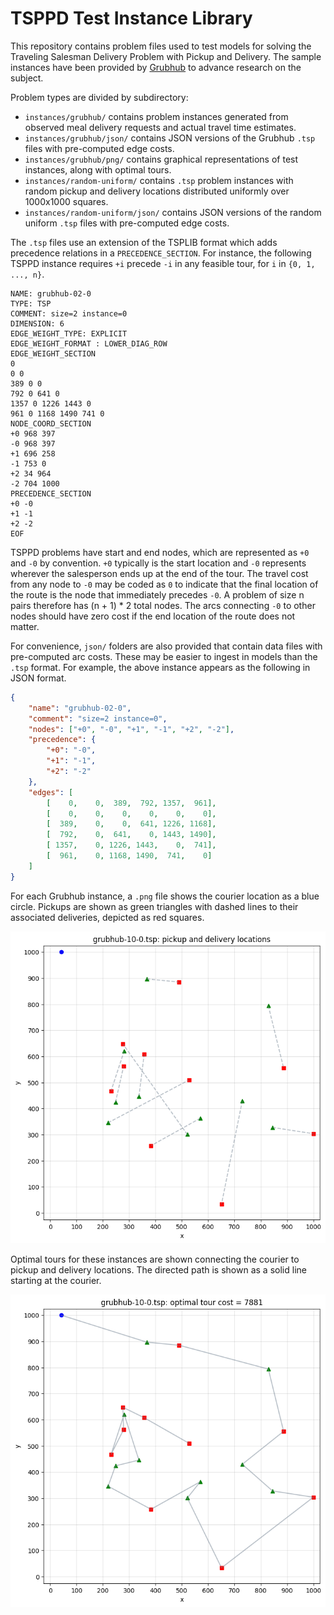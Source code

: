 # TSPPD Test Instance Library

This repository contains problem files used to test models for solving the Traveling Salesman Delivery Problem with Pickup and Delivery. The sample instances have been provided by [Grubhub](https://www.grubhub.com) to advance research on the subject.

Problem types are divided by subdirectory:

* `instances/grubhub/` contains problem instances generated from observed meal delivery requests and actual travel time estimates.
* `instances/grubhub/json/` contains JSON versions of the Grubhub `.tsp` files with pre-computed edge costs.
* `instances/grubhub/png/` contains graphical representations of test instances, along with optimal tours.
* `instances/random-uniform/` contains `.tsp` problem instances with random pickup and delivery locations distributed uniformly over 1000x1000 squares.
* `instances/random-uniform/json/` contains JSON versions of the random uniform `.tsp` files with pre-computed edge costs.

The `.tsp` files use an extension of the TSPLIB format which adds precedence relations in a `PRECEDENCE_SECTION`. For instance, the following TSPPD instance requires `+i` precede `-i` in any feasible tour, for `i` in `{0, 1, ..., n}`.

```
NAME: grubhub-02-0
TYPE: TSP
COMMENT: size=2 instance=0
DIMENSION: 6
EDGE_WEIGHT_TYPE: EXPLICIT
EDGE_WEIGHT_FORMAT : LOWER_DIAG_ROW
EDGE_WEIGHT_SECTION
0
0 0
389 0 0
792 0 641 0
1357 0 1226 1443 0
961 0 1168 1490 741 0
NODE_COORD_SECTION
+0 968 397
-0 968 397
+1 696 258
-1 753 0
+2 34 964
-2 704 1000
PRECEDENCE_SECTION
+0 -0
+1 -1
+2 -2
EOF
```

TSPPD problems have start and end nodes, which are represented as `+0` and `-0` by  convention. `+0` typically is the start location and `-0` represents wherever the salesperson ends up at the end of the tour. The travel cost from any node to `-0` may be coded as `0` to indicate that the final location of the route is the node that immediately precedes `-0`. A problem of size n pairs therefore has (n + 1) * 2 total nodes. The arcs connecting `-0` to other nodes should have zero cost if the end location of the route does not matter.

For convenience, `json/` folders are also provided that contain data files with pre-computed arc costs. These may be easier to ingest in models than the `.tsp` format. For example, the above instance appears as the following in JSON format.

```json
{
    "name": "grubhub-02-0",
    "comment": "size=2 instance=0",
    "nodes": ["+0", "-0", "+1", "-1", "+2", "-2"],
    "precedence": {
        "+0": "-0",
        "+1": "-1",
        "+2": "-2"
    },
    "edges": [
        [    0,    0,  389,  792, 1357,  961],
        [    0,    0,    0,    0,    0,    0],
        [  389,    0,    0,  641, 1226, 1168],
        [  792,    0,  641,    0, 1443, 1490],
        [ 1357,    0, 1226, 1443,    0,  741],
        [  961,    0, 1168, 1490,  741,    0]
    ]
}
```

For each Grubhub instance, a `.png` file shows the courier location as a blue circle. Pickups are shown as green triangles with dashed lines to their associated deliveries, depicted as red squares.

![Grubhub test instance](instances/grubhub/png/grubhub-10-0.png?raw=true)

Optimal tours for these instances are shown connecting the courier to pickup and delivery locations. The directed path is shown as a solid line starting at the courier.

![Optimal tour](instances/grubhub/png/grubhub-10-0-optimal.png?raw=true)
